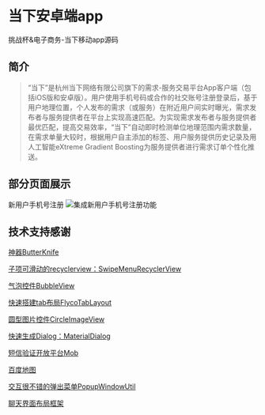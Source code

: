 # 当下安卓端app

挑战杯&amp;电子商务-当下移动app源码
## 简介
> “当下”是杭州当下网络有限公司旗下的需求-服务交易平台App客户端（包括iOS版和安卓版）。用户使用手机号码或合作的社交账号注册登录后，基于用户地理位置，个人发布的需求（或服务）在附近用户间实时曝光，需求发布者与服务提供者在平台上实现高速匹配。为实现需求发布者与服务提供者最优匹配，提高交易效率，“当下”自动即时检测单位地理范围内需求数量，在需求单量大较时，根据用户自主添加的标签、用户服务提供历史记录及用人工智能eXtreme Gradient Boosting为服务提供者进行需求订单个性化推送。

## 部分页面展示
新用户手机号注册
![集成新用户手机号注册功能][1]


## 技术支持感谢
[神器ButterKnife][2]

[子项可滑动的recyclerview：SwipeMenuRecyclerView][3]

[气泡控件BubbleView][4]

[快速搭建tab布局FlycoTabLayout][5]

[圆型图片控件CircleImageView][6]

[快速生成Dialog：MaterialDialog][7]

[短信验证开放平台Mob][8]

[百度地图][9]

[交互很不错的弹出菜单PopupWindowUtil][10]

[聊天界面布局框架][11]


  [1]: https://github.com/huahuasmaster/dangxia/blob/master/app/imgs/Screenshot_20180307-122956__01.jpg "Screenshot_20180307-122956__01"
  [2]: https://github.com/JakeWharton/butterknife
  [3]: https://github.com/AItsuki/SwipeMenuRecyclerView
  [4]: https://github.com/lguipeng/BubbleView
  [5]: https://github.com/H07000223/FlycoTabLayout
  [6]: https://github.com/hdodenhof/CircleImageView
  [7]: https://github.com/afollestad/material-dialogs
  [8]: http://sms.mob.com/
  [9]: http://lbsyun.baidu.com/index.php?title=androidsdk
  [10]: http://www.jianshu.com/p/65fe71f7f651
  [11]: http://www.jianshu.com/p/4fc79094cc85
